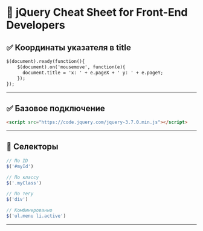# 🌟 jQuery Cheat Sheet for Front-End Developers

## ✅ Координаты указателя в title

```html
$(document).ready(function(){
    $(document).on('mousemove', function(e){
      document.title = 'x: ' + e.pageX + ' y: ' + e.pageY;
    });
});
```

---

## ✅ Базовое подключение

```html
<script src="https://code.jquery.com/jquery-3.7.0.min.js"></script>
```

---

## 🔎 Селекторы

```js
// По ID
$('#myId')

// По классу
$('.myClass')

// По тегу
$('div')

// Комбинированно
$('ul.menu li.active')
```

---

